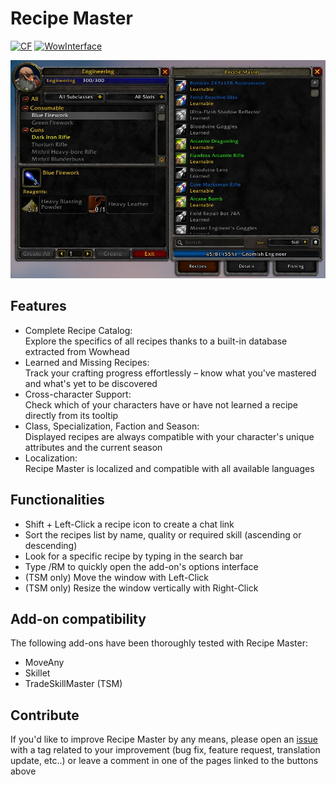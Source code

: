 # Recipe Master
[![CF](https://img.shields.io/badge/Download-CurseForge-orange)](https://www.curseforge.com/wow/addons/recipe-master) [![WowInterface](https://img.shields.io/badge/Download-WoWInterface%20(Vanilla)-blue)](https://www.wowinterface.com/downloads/info26701-RecipeMasterVanilla.html)

![Main Window](/Images/Main_Window.jpg)

## Features
* Complete Recipe Catalog:\
  Explore the specifics of all recipes thanks to a built-in database extracted from Wowhead
* Learned and Missing Recipes:\
  Track your crafting progress effortlessly – know what you've mastered and what's yet to be discovered
* Cross-character Support: \
Check which of your characters have or have not learned a recipe directly from its tooltip
* Class, Specialization, Faction and Season:\
  Displayed recipes are always compatible with your character's unique attributes and the current season
* Localization:\
  Recipe Master is localized and compatible with all available languages

## Functionalities
* Shift + Left-Click a recipe icon to create a chat link
* Sort the recipes list by name, quality or required skill (ascending or descending)
* Look for a specific recipe by typing in the search bar
* Type /RM to quickly open the add-on's options interface
* (TSM only) Move the window with Left-Click
* (TSM only) Resize the window vertically with Right-Click

## Add-on compatibility
The following add-ons have been thoroughly tested with Recipe Master:
* MoveAny
* Skillet
* TradeSkillMaster (TSM)

## Contribute
If you'd like to improve Recipe Master by any means, please open an [issue](https://github.com/BrenoLudgero/Recipe_Master/issues "Issues Tab") with a tag related to your improvement (bug fix, feature request, translation update, etc..) or leave a comment in one of the pages linked to the buttons above
